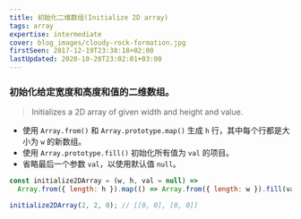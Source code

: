 ```yaml
---
title: 初始化二维数组(Initialize 2D array)
tags: array
expertise: intermediate
cover: blog_images/cloudy-rock-formation.jpg
firstSeen: 2017-12-19T23:38:18+02:00
lastUpdated: 2020-10-20T23:02:01+03:00
---
```


### 初始化给定宽度和高度和值的二维数组。
> Initializes a 2D array of given width and height and value.

- 使用 `Array.from()` 和 `Array.prototype.map()` 生成 `h` 行，其中每个行都是大小为 `w` 的新数组。
- 使用 `Array.prototype.fill()` 初始化所有值为 `val` 的项目。
- 省略最后一个参数 `val`，以使用默认值 `null`。

```js
const initialize2DArray = (w, h, val = null) =>
  Array.from({ length: h }).map(() => Array.from({ length: w }).fill(val));
```

```js
initialize2DArray(2, 2, 0); // [[0, 0], [0, 0]]
```
